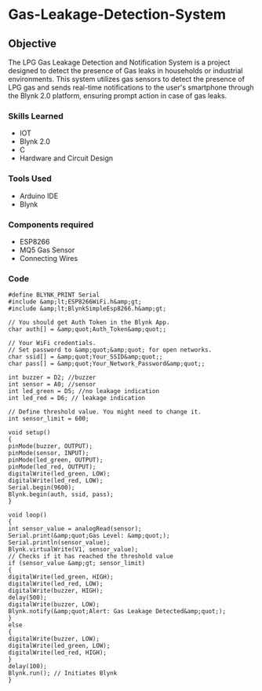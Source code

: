 # Gas-Leakage-Detection-System

## Objective
The LPG Gas Leakage Detection and Notification System is a project designed to detect the presence of Gas leaks in households or industrial environments. This system utilizes gas sensors to detect the presence of LPG gas and sends real-time notifications to the user's smartphone through the Blynk 2.0 platform, ensuring prompt action in case of gas leaks.

### Skills Learned

- IOT
- Blynk 2.0
- C
- Hardware and Circuit Design

### Tools Used

- Arduino IDE
- Blynk

### Components required
- ESP8266
- MQ5 Gas Sensor
- Connecting Wires 

### Code
```
#define BLYNK_PRINT Serial
#include &amp;lt;ESP8266WiFi.h&amp;gt;
#include &amp;lt;BlynkSimpleEsp8266.h&amp;gt;
 
// You should get Auth Token in the Blynk App.
char auth[] = &amp;quot;Auth_Token&amp;quot;;
 
// Your WiFi credentials.
// Set password to &amp;quot;&amp;quot; for open networks.
char ssid[] = &amp;quot;Your_SSID&amp;quot;;
char pass[] = &amp;quot;Your_Network_Password&amp;quot;;
 
int buzzer = D2; //buzzer
int sensor = A0; //sensor
int led_green = D5; //no leakage indication
int led_red = D6; // leakage indication
 
// Define threshold value. You might need to change it.
int sensor_limit = 600;
 
void setup()
{
pinMode(buzzer, OUTPUT);
pinMode(sensor, INPUT);
pinMode(led_green, OUTPUT);
pinMode(led_red, OUTPUT);
digitalWrite(led_green, LOW);
digitalWrite(led_red, LOW);
Serial.begin(9600);
Blynk.begin(auth, ssid, pass);
}
 
void loop()
{
int sensor_value = analogRead(sensor);
Serial.print(&amp;quot;Gas Level: &amp;quot;);
Serial.println(sensor_value);
Blynk.virtualWrite(V1, sensor_value);
// Checks if it has reached the threshold value
if (sensor_value &amp;gt; sensor_limit)
{
digitalWrite(led_green, HIGH);
digitalWrite(led_red, LOW);
digitalWrite(buzzer, HIGH);
delay(500);
digitalWrite(buzzer, LOW);
Blynk.notify(&amp;quot;Alert: Gas Leakage Detected&amp;quot;);
}
else
{
digitalWrite(buzzer, LOW);
digitalWrite(led_green, LOW);
digitalWrite(led_red, HIGH);
}
delay(100);
Blynk.run(); // Initiates Blynk
}
```
